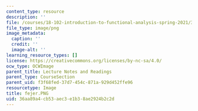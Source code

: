 ```yaml
---
content_type: resource
description: ''
file: /courses/18-102-introduction-to-functional-analysis-spring-2021/36aa89a4cb53aec3e1b38ae2924b2c2d_fejer.PNG
file_type: image/png
image_metadata:
  caption: ''
  credit: ''
  image-alt: ''
learning_resource_types: []
license: https://creativecommons.org/licenses/by-nc-sa/4.0/
ocw_type: OCWImage
parent_title: Lecture Notes and Readings
parent_type: CourseSection
parent_uid: f3f68fed-37d7-454c-871a-929d452ffe96
resourcetype: Image
title: fejer.PNG
uid: 36aa89a4-cb53-aec3-e1b3-8ae2924b2c2d
---
```

